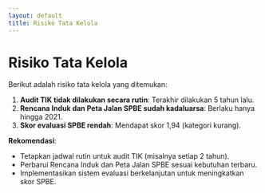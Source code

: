 ```yaml
---
layout: default
title: Risiko Tata Kelola
---
```


# Risiko Tata Kelola

Berikut adalah risiko tata kelola yang ditemukan:

1. **Audit TIK tidak dilakukan secara rutin**: Terakhir dilakukan 5 tahun lalu.
2. **Rencana Induk dan Peta Jalan SPBE sudah kadaluarsa**: Berlaku hanya hingga 2021.
3. **Skor evaluasi SPBE rendah**: Mendapat skor 1,94 (kategori kurang).

**Rekomendasi**:
- Tetapkan jadwal rutin untuk audit TIK (misalnya setiap 2 tahun).
- Perbarui Rencana Induk dan Peta Jalan SPBE sesuai kebutuhan terbaru.
- Implementasikan sistem evaluasi berkelanjutan untuk meningkatkan skor SPBE.
